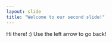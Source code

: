 ```yaml
---
layout: slide
title: "Welcome to our second slide!"
---
```

Hi there! :)
Use the left arrow to go back!
